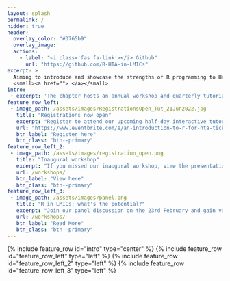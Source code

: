 ```yaml
---
layout: splash
permalink: /
hidden: true
header:
  overlay_color: "#3765b9"
  overlay_image:
  actions:
    - label: "<i class='fas fa-link'></i> Github"
      url: "https://github.com/R-HTA-in-LMICs"
excerpt: >
  Aiming to introduce and showcase the strengths of R programming to Health Technology Assessment analysts and health institutions in LMICs <br />
  <small><a href=""> </a></small>
intro:
 - excerpt: 'The chapter hosts an annual workshop and quarterly tutorials where LMIC students and members of partnership organisations are encouraged to present and learn a wide range of R related public health analyses'
feature_row_left:
 - image_path: /assets/images/RegistrationsOpen_Tut_21Jun2022.jpg
   title: "Registrations now open"
   excerpt: "Register to attend our upcoming half-day interactive tutorial on Tuesday, 21 June 2022 and gain practical skills in HTA modelling using R software."
   url: "https://www.eventbrite.com/e/an-introduction-to-r-for-hta-tickets-328078430417"
   btn_label: "Register here"
   btn_class: "btn--primary"
feature_row_left_2:
 - image_path: /assets/images/registration_open.png
   title: "Inaugural workshop"
   excerpt: "If you missed our inaugural workshop, view the presentations by clicking below!"
   url: /workshops/
   btn_label: "View here"
   btn_class: "btn--primary"
feature_row_left_3:
 - image_path: /assets/images/panel.png
   title: "R in LMICs: what's the potential?"
   excerpt: "Join our panel discussion on the 23rd February and gain valuable insight from our HTA experts, [Prof Gianluca Baio](https://r-hta.org/authors/gianluca-baio/), [Dr Howard Thom](https://r-hta.org/authors/howard-thom/), [Dr Fernando Escudero](https://r-hta.org/authors/fernando-alarid-escudero/), and [Dr Lucy Cunamma](https://southafrica.inspiringfifty.org/lucy-cunnama), debating the potential advantages and pitfalls of R in LMIC contexts."
   url: /workshops/
   btn_label: "Read More"
   btn_class: "btn--primary"
---
```

{% include feature_row id="intro" type="center" %}
{% include feature_row id="feature_row_left" type="left" %}
{% include feature_row id="feature_row_left_2" type="left" %}
{% include feature_row id="feature_row_left_3" type="left" %}